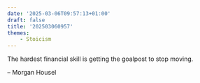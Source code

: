 ```yaml
---
date: '2025-03-06T09:57:13+01:00'
draft: false
title: '202503060957'
themes:
    - Stoicism
---
```

The hardest financial skill is getting the goalpost to stop moving.

– Morgan Housel
